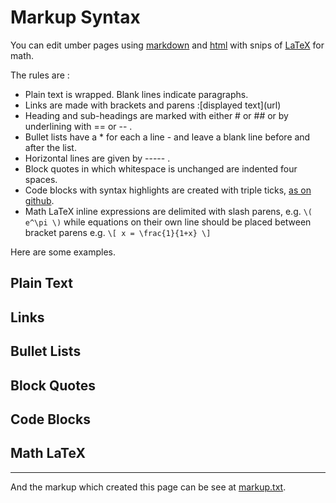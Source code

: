 Markup Syntax
=============

You can edit umber pages using [markdown](https://github.com/adam-p/markdown-here/wiki/Markdown-Cheatsheet) and [html](https://en.wikipedia.org/wiki/HTML) with snips of [LaTeX](https://en.wikipedia.org/wiki/LaTeX) for math.

The rules are :

* Plain text is wrapped. Blank lines indicate paragraphs.
* Links are made with brackets and parens :&#91;displayed text&#93;(url)
* Heading and sub-headings are marked with either # or ## or by underlining with == or -- .
* Bullet lists have a * for each a line - and leave a blank line before and after the list.
* Horizontal lines are given by ----- .
* Block quotes in which whitespace is unchanged are indented four spaces. 
* Code blocks with syntax highlights are created with triple ticks, [as on github](https://help.github.com/articles/creating-and-highlighting-code-blocks/).
* Math LaTeX inline expressions are delimited with slash parens, e.g. `\(  e^\pi \)` while equations on their own line should be placed between bracket parens e.g. `\[ x = \frac{1}{1+x} \]`

Here are some examples.

Plain Text
----------

Links
-----

Bullet Lists
------------

Block Quotes
------------

Code Blocks
-----------

Math LaTeX
----------


----------

And the markup which created this page can be see at [markup.txt](markup.txt).


